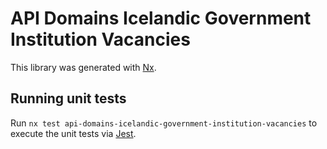 # API Domains Icelandic Government Institution Vacancies

This library was generated with [Nx](https://nx.dev).

## Running unit tests

Run `nx test api-domains-icelandic-government-institution-vacancies` to execute the unit tests via [Jest](https://jestjs.io).
